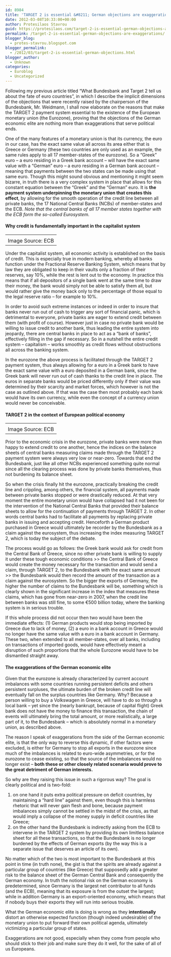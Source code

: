 ```yaml
---
id: 8984
title: 'TARGET 2 is essential &#8211; German objections are exaggerations'
date: 2012-03-08T10:33:00+00:00
author: Protesilaos Stavrou
guid: https://protesilaos.com/target-2-is-essential-german-objections-are-exaggerations/
permalink: /target-2-is-essential-german-objections-are-exaggerations/
blogger_blog:
  - protes-stavrou.blogspot.com
blogger_permalink:
  - /2012/03/target-2-is-essential-german-objections.html
blogger_author:
  - Unknown
categories:
  - Euroblog
  - Uncategorized
---
```

Following my previous article titled &#8220;What Bundesbank and Target 2 tell us about the fate of euro countries&#8221;, in which I describe the implicit dimensions of the objections that were recently raised by the chairperson of the Bundesbank, Mr. Weidmann, I shall now elaborate on the reasons that make the TARGET 2 payment system essential to the existence of the European monetary union (the Eurozone), proving that the objections of the German economic elite are nothing more than exaggerations that serve political ends.

One of the many features of a monetary union is that its currency, the euro in our case, has the exact same value all across its area either that is Greece or Germany (these two countries are only used as an example, the same rules apply to all 17 member-states of the eurozone). So a &#8220;Greek&#8221; euro &#8211; a euro residing in a Greek bank account &#8211; will have the exact same value with a &#8220;German&#8221; euro &#8211; a euro residing in a German bank account &#8211; meaning that payments between the two states can be made using that same euro. Though this might sound obvious and mentioning it might seem bizarre, in truth there is a very complex system in place that allows for this constant equation between the &#8220;Greek&#8221; and the &#8220;German&#8221; euro. It is **the payment system underpinning the monetary union that creates this effect**, by allowing for the smooth operation of the credit line between all private banks, the 17 National Central Banks (NCBs) of member-states and the ECB. _Note that the central banks of all 17 member states together with the ECB form the so-called Eurosystem._

#### Why credit is fundamentally important in the capitalist system

<table align="center" cellpadding="0" cellspacing="0" class="tr-caption-container" style="margin-left: auto; margin-right: auto; text-align: center;">
  <tr>
    <td style="text-align: center;">
    </td>
  </tr>
  
  <tr>
    <td class="tr-caption" style="text-align: center;">
      Image Source: ECB
    </td>
  </tr>
</table>

Under the capitalist system, all economic activity is established on the basis of credit. This is especially true in modern banking, whereby all banks function under the Fractional Reserve Banking System, which means that by law they are obligated to keep in their vaults only a fraction of their reserves, say 10%, while the rest is lent out to the economy. In practice this means that if all depositors of a single bank went at the same time to draw their money, the bank would simply not be able to satisfy them all, but would rather give the money back only to the percentage of those equal to the legal reserve ratio &#8211; for example to 10%.

In order to avoid such extreme instances or indeed in order to insure that banks never run out of cash to trigger any sort of financial panic, which is detrimental to everyone, private banks are eager to extend credit between them (with profit of course). However just in case no private bank would be willing to issue credit to another bank, thus leading the entire system into jeopardy, there are central banks in place to act as a &#8220;bank of banks&#8221;, effectively filling in the gap if necessary. So in a nutshell the entire credit system &#8211; capitalism &#8211; works smoothly as credit flows without obstructions all across the banking system.

In the eurozone the above process is facilitated through the TARGET 2 payment system, thus always allowing for a euro in a Greek bank to have the exact same value with a euro deposited in a German bank, since the Greek bank will never run out of cash thanks to the credit line in place. The euros in separate banks would be priced differently only if their value was determined by their scarcity and market forces, which however is not the case as outlined above. If that was the case then most probably each bank would have its own currency, while even the concept of a currency union would never be conceivable.

#### TARGET 2 in the context of European political economy

<table align="center" cellpadding="0" cellspacing="0" class="tr-caption-container" style="margin-left: auto; margin-right: auto; text-align: center;">
  <tr>
    <td style="text-align: center;">
    </td>
  </tr>
  
  <tr>
    <td class="tr-caption" style="text-align: center;">
      Image Source: ECB
    </td>
  </tr>
</table>

Prior to the economic crisis in the eurozone, private banks were more than happy to extend credit to one another, hence the indices on the balance sheets of central banks measuring claims made through the TARGET 2 payment system were always very low or near-zero. Towards that end the Bundesbank, just like all other NCBs experienced something quite normal since all the clearing process was done by private banks themselves, thus not burdening its balance sheet.

So when the crisis finally hit the eurozone, practically breaking the credit line and crippling, among others, the financial system, all payments made between private banks stopped or were drastically reduced. At that very moment the entire monetary union would have collapsed had it not been for the intervention of the National Central Banks that provided their balance sheets to allow for the continuation of payments through TARGET 2. In other words central banks had to facilitate all payments by replacing private banks in issuing and accepting credit. Henceforth a German product purchased in Greece would ultimately be recorder by the Bundesbank as a claim against the eurosystem, thus increasing the index measuring TARGET 2, which is today the subject of the debate.

The process would go as follows: the Greek bank would ask for credit from the Central Bank of Greece, since no other private bank is willing to supply it under these tough economic conditions >> the Central Bank of Greece would create the money necessary for the transaction and would send a claim, through TARGET 2, to the Bundesbank with the exact same amount >> the Bundesbank would then record the amount of the transaction as a claim against the eurosystem. So the bigger the exports of Germany, the higher the number of claims to the Bundesbank will be, something which is clearly shown in the significant increase in the index that measures these claims, which has gone from near-zero in 2007, when the credit line between banks was still fine, to some €500 billion today, where the banking system is in serious trouble.

If this whole process did not occur then two would have been the immediate effects: (1) German products would stop being imported by Greece due to lack of money, (2) a euro in a bank account in Greece would no longer have the same value with a euro in a bank account in Germany. These two, when extended to all member-states, over all banks, including on transactions of imported goods, would have effectively meant a disruption of such proportions that the whole Eurozone would have to be dismantled straight away.

#### The exaggerations of the German economic elite

Given that the eurozone is already characterized by current account imbalances with some countries running persistent deficits and others persistent surpluses, the ultimate burden of the broken credit line will eventually fall on the surplus countries like Germany. Why? Because a person willing to buy a Volkswagen in Greece, will have to do so through a local bank &#8211; yet since the (nearly bankrupt, because of capital flight) Greek bank does not have the money to finance this transaction, the chain of events will ultimately bring the total amount, or more realistically, a large part of it, to the Bundesbank &#8211; which is absolutely normal in a monetary union, as described above.

The reason I speak of exaggerations from the side of the German economic elite, is that the only way to reverse this dynamic, if other factors were excluded, is either for Germany to stop all exports in the eurozone since much of the imbalances is related to euro-wide asymmetries, or for the eurozone to cease existing, so that the source of the imbalances would no longer exist &#8211; **both these or other closely related scenaria would prove to the great detriment of German interests.**

So why are they raising this issue in such a rigorous way? The goal is clearly political and is two-fold:

  1. on one hand it puts extra political pressure on deficit countries, by maintaining a &#8220;hard line&#8221; against them, even though this is harmless rhetoric that will never gain flesh and bone, because payment imbalances simply cannot be settled in the midst of the crisis, as that would imply a collapse of the money supply in deficit countries like Greece;&nbsp;
  2. on the other hand the Bundesbank is indirectly asking from the ECB to intervene in the TARGET 2 system by providing its own limitless balance sheet for all these transactions, so that the Bundesbank is no longer burdened by the effects of German exports (by the way this is a separate issue that deserves an article of its own).

No matter which of the two is most important to the Bundesbank at this point in time (in truth none), the gist is that the spirits are already against a particular group of countries (like Greece) that supposedly add a greater risk to the balance sheet of the German Central Bank and consequently the German economy. In truth the notional risk on the German economy is predetermined, since Germany is the largest net contributor to all funds (and the ECB), meaning that its exposure is from the outset the largest; while in addition Germany is an export-oriented economy, which means that if nobody buys their exports they will run into serious trouble.

What the German economic elite is doing is wrong as they **intentionally** distort an otherwise expected function (though indeed undesirable) of the monetary union to put forward their own political agenda, ultimately victimizing a particular group of states.

Exaggerations are not good, especially when they come from people who should stick to their job and make sure they do it well, for the sake of all of us Europeans.